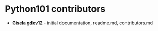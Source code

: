 Python101 contributors 
============================================

* **[Gisela gdev12](https://github.com/gdev12)** - initial documentation, readme.md, contributors.md


